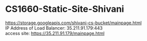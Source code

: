 # CS1660-Static-Site-Shivani
https://storage.googleapis.com/shivani-cs-bucket/mainpage.html <br>
IP Address of Load Balancer: 35.211.91.179:443 <br>
access site: https://35.211.91.179/mainpage.html

